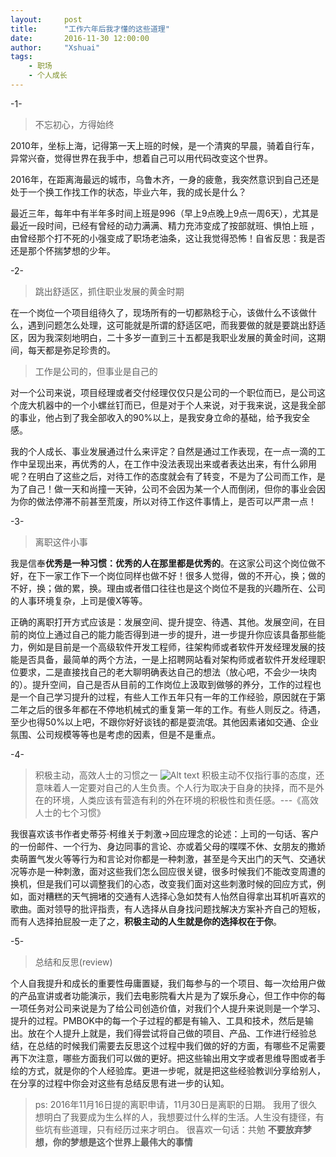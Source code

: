 ```yaml
---
layout:     post
title:      "工作六年后我才懂的这些道理"
date:       2016-11-30 12:00:00
author:     "Xshuai"
tags:
    - 职场
    - 个人成长
---
```


-1-

> 不忘初心，方得始终

2010年，坐标上海，记得第一天上班的时候，是一个清爽的早晨，骑着自行车，异常兴奋，觉得世界在我手中，想着自己可以用代码改变这个世界。

2016年，在距离海最远的城市，乌鲁木齐，一身的疲惫，我突然意识到自己还是处于一个换工作找工作的状态，毕业六年，我的成长是什么？

最近三年，每年中有半年多时间上班是996（早上9点晚上9点一周6天），尤其是最近一段时间，已经有曾经的动力满满、精力充沛变成了按部就班、惧怕上班 ，由曾经那个打不死的小强变成了职场老油条，这让我觉得恐怖！自省反思：我是否还是那个怀揣梦想的少年。

-2-

> 跳出舒适区，抓住职业发展的黄金时期

在一个岗位一个项目组待久了，现场所有的一切都熟稔于心，该做什么不该做什么，遇到问题怎么处理，这可能就是所谓的舒适区吧，而我要做的就是要跳出舒适区，因为我深刻地明白，二十多岁一直到三十五都是我职业发展的黄金时间，这期间，每天都是弥足珍贵的。

> 工作是公司的，但事业是自己的

对一个公司来说，项目经理或者交付经理仅仅只是公司的一个职位而已，是公司这个庞大机器中的一个小螺丝钉而已，但是对于个人来说，对于我来说，这是我全部的事业，他占到了我全部收入的90%以上，是我安身立命的基础，给予我安全感。

我的个人成长、事业发展通过什么来评定？自然是通过工作表现，在一点一滴的工作中呈现出来，再优秀的人，在工作中没法表现出来或者表达出来，有什么卵用呢？在明白了这些之后，对待工作的态度就会有了转变，不是为了公司而工作，是为了自己！做一天和尚撞一天钟，公司不会因为某一个人而倒闭，但你的事业会因为你的做法停滞不前甚至荒废，所以对待工作这件事情上，是否可以严肃一点！

-3-

> 离职这件小事

我是信奉**优秀是一种习惯：优秀的人在那里都是优秀的**。在这家公司这个岗位做不好，在下一家工作下一个岗位同样也做不好！很多人觉得，做的不开心，换；做的不好，换；做的累，换。理由或者借口往往也是这个岗位不是我的兴趣所在、公司的人事环境复杂，上司是傻X等等。

正确的离职打开方式应该是：发展空间、提升提空、待遇、其他。发展空间，在目前的岗位上通过自己的能力能否得到进一步的提升，进一步提升你应该具备那些能力，例如是目前是一个高级软件开发工程师，往架构师或者软件开发经理发展的技能是否具备，最简单的两个方法，一是上招聘网站看对架构师或者软件开发经理职位要求，二是直接找自己的老大聊明确表达自己的想法（放心吧，不会少一块肉的）。提升空间，自己是否从目前的工作岗位上汲取到做够的养分，工作的过程也是一个自己学习提升的过程，有些人工作五年只有一年的工作经验，原因就在于第二年之后的很多年都在不停地机械式的重复第一年的工作。有些人则反之。待遇，至少也得50%以上吧，不跟你好好谈钱的都是耍流氓。其他因素诸如交通、企业氛围、公司规模等等也是考虑的因素，但是不是重点。

-4-

> 积极主动，高效人士的习惯之一
![Alt text](http://ogm342j76.bkt.clouddn.com/image/02career/%E5%88%BA%E6%BF%80%E5%9B%9E%E5%BA%94.png)
>  积极主动不仅指行事的态度，还意味着人一定要对自己的人生负责。个人行为取决于自身的抉择，而不是外在的环境，人类应该有营造有利的外在环境的积极性和责任感。---《高效人士的七个习惯》

我很喜欢该书作者史蒂芬·柯维关于刺激->回应理念的论述：上司的一句话、客户的一份邮件、一个行为、身边同事的言论、亦或着父母的喋喋不休、女朋友的撒娇卖萌置气发火等等行为和言论对你都是一种刺激，甚至是今天出门的天气、交通状况等亦是一种刺激，面对这些我们怎么回应很关键，很多时候我们不能改变周遭的换机，但是我们可以调整我们的心态，改变我们面对这些刺激时候的回应方式，例如，面对糟糕的天气拥堵的交通有人选择心急如焚有人怡然自得拿出耳机听喜欢的歌曲。面对领导的批评指责，有人选择从自身找问题找解决方案补齐自己的短板，而有人选择拍屁股一走了之，**积极主动的人生就是你的选择权在于你**。

-5-

> 总结和反思(review)

个人自我提升和成长的重要性毋庸置疑，我们每参与的一个项目、每一次给用户做的产品宣讲或者功能演示，我们去电影院看大片是为了娱乐身心，但工作中你的每一项任务对公司来说是为了给公司创造价值，对我们个人提升来说则是一个学习、提升的过程。PMBOK中的每一个子过程的都是有输入、工具和技术，然后是输出。放在个人提升上就是，我们得尝试将自己做的项目、产品、工作进行经验总结，在总结的时候我们需要去反思这个过程中我们做的好的方面，有哪些不足需要再下次注意，哪些方面我们可以做的更好。把这些输出用文字或者思维导图或者手绘的方式，就是你的个人经验库。更进一步呢，就是把这些经验教训分享给别人，在分享的过程中你会对这些有总结反思有进一步的认知。

> ps:
2016年11月16日提的离职申请，11月30日是离职的日期。
我用了很久想明白了我要成为生么样的人，我想要过什么样的生活。人生没有捷径，有些坑有些道理，只有经历过来才明白。
很喜欢一句话：共勉
**不要放弃梦想，你的梦想是这个世界上最伟大的事情**